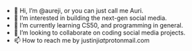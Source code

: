 - 👋 Hi, I’m @aureji, or you can just call me Auri.
- 👀 I’m interested in building the next-gen social media.
- 🌱 I’m currently learning CS50, and programming in general.
- 💞️ I’m looking to collaborate on coding social media projects.
- 📫 How to reach me by justinji*at*protonmail.com

<!---
aureji/aureji is a ✨ special ✨ repository because its `README.md` (this file) appears on your GitHub profile.
You can click the Preview link to take a look at your changes.
--->
